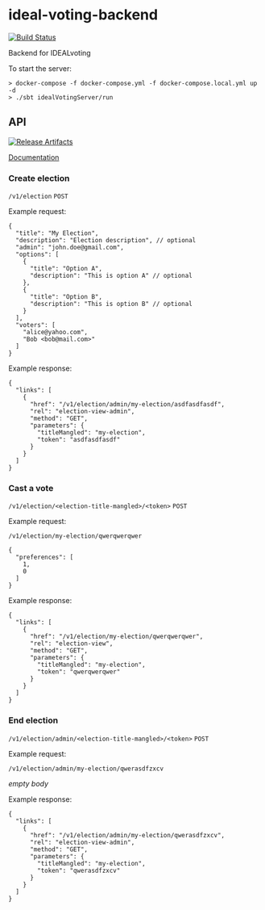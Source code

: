 # ideal-voting-backend

[![Build Status][Badge-GitHubActions]][Link-GitHubActions]

Backend for IDEALvoting

To start the server:
```
> docker-compose -f docker-compose.yml -f docker-compose.local.yml up -d
> ./sbt idealVotingServer/run
```

## API

[![Release Artifacts][Badge-SonatypeReleases]][Link-SonatypeReleases]

[Documentation](https://s01.oss.sonatype.org/service/local/repositories/releases/archive/cz/idealiste/ideal-voting-contract_2.13/0.0.16/ideal-voting-contract_2.13-0.0.16-javadoc.jar/!/openapi/index.html)

### Create election

`/v1/election` `POST`

Example request:
```json5
{
  "title": "My Election",
  "description": "Election description", // optional
  "admin": "john.doe@gmail.com",
  "options": [
    {
      "title": "Option A",
      "description": "This is option A" // optional
    },
    {
      "title": "Option B",
      "description": "This is option B" // optional
    }
  ],
  "voters": [
    "alice@yahoo.com",
    "Bob <bob@mail.com>"
  ]
}
```
Example response:
```json5
{
  "links": [
    {
      "href": "/v1/election/admin/my-election/asdfasdfasdf",
      "rel": "election-view-admin",
      "method": "GET",
      "parameters": {
        "titleMangled": "my-election",
        "token": "asdfasdfasdf"
      }
    }
  ]
}
```

### Cast a vote

`/v1/election/<election-title-mangled>/<token>` `POST`

Example request:

`/v1/election/my-election/qwerqwerqwer`
```json5
{
  "preferences": [
    1,
    0
  ]
}
```

Example response:
```json5
{
  "links": [
    {
      "href": "/v1/election/my-election/qwerqwerqwer",
      "rel": "election-view",
      "method": "GET",
      "parameters": {
        "titleMangled": "my-election",
        "token": "qwerqwerqwer"
      }
    }
  ]
}
```

### End election

`/v1/election/admin/<election-title-mangled>/<token>` `POST`

Example request:

`/v1/election/admin/my-election/qwerasdfzxcv`

_empty body_

Example response:
```json5
{
  "links": [
    {
      "href": "/v1/election/admin/my-election/qwerasdfzxcv",
      "rel": "election-view-admin",
      "method": "GET",
      "parameters": {
        "titleMangled": "my-election",
        "token": "qwerasdfzxcv"
      }
    }
  ]
}
```


[Link-GitHubActions]: https://github.com/Idealiste-cz/ideal-voting-backend/actions/workflows/release.yml?query=branch%3Amaster "GitHub Actions link"
[Badge-GitHubActions]: https://github.com/Idealiste-cz/ideal-voting-backend/actions/workflows/release.yml/badge.svg "GitHub Actions badge"

[Link-SonatypeReleases]: https://oss.sonatype.org/content/repositories/releases/cz/idealiste/ideal-voting-contract_2.13/ "Sonatype Releases link"
[Badge-SonatypeReleases]: https://maven-badges.herokuapp.com/maven-central/cz.idealiste/ideal-voting-contract_2.13/badge.svg "Sonatype Releases badge"
